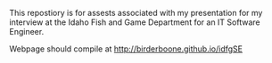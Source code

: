 This repostiory is for assests associated with my presentation for my interview at the Idaho Fish and Game Department
for an IT Software Engineer.

Webpage should compile at <a>http://birderboone.github.io/idfgSE</a>
